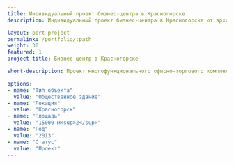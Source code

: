 ```yaml
---
title: Индивидуальный проект бизнес-центра в Красногорске
description: Индивидуальный проект бизнес-центра в Красногорске от архитектурного бюро А510. Индивидуальное проектирование на заказ.

layout: port-project
permalink: /portfolio/:path
weight: 30
featured: 1
project-title: Бизнес-центр в Красногорске

short-description: Проект многофункционального офисно-торгового комплекса с рестораном, банком и автосалоном. Здание рассчитано на 700 сотрудников и на 300 посетителей. Здание автостоянки вмещает 200 автомобилей. Комплекс выполнен в стиле эко-функционализм.

options:
- name: "Тип объекта"
  value: "Общественное здание"
- name: "Локация"
  value: "Красногорск"
- name: "Площадь"
  value: "15000 м<sup>2</sup>"
- name: "Год"
  value: "2013"
- name: "Статус"
  value: "Проект"
---
```


